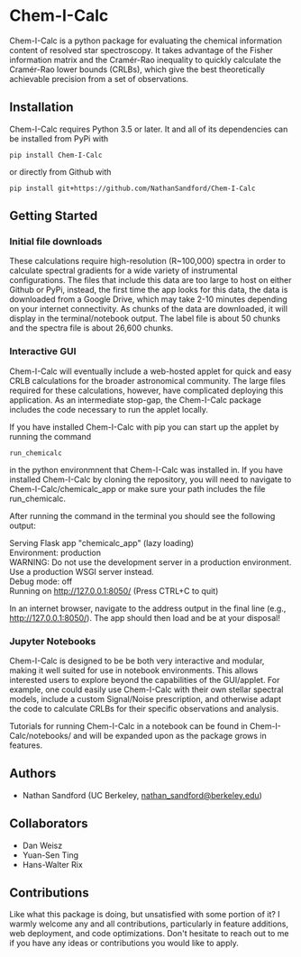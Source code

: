 # Chem-I-Calc

Chem-I-Calc is a python package for evaluating the chemical information content
of resolved star spectroscopy.
It takes advantage of the Fisher information matrix and the Cramér-Rao inequality
to quickly calculate the Cramér-Rao lower bounds (CRLBs), which give the best
theoretically achievable precision from a set of observations.

## Installation
Chem-I-Calc requires Python 3.5 or later.
It and all of its dependencies can be installed from PyPi with
```
pip install Chem-I-Calc
```
or directly from Github with
```
pip install git+https://github.com/NathanSandford/Chem-I-Calc
```

## Getting Started
### Initial file downloads
These calculations require high-resolution (R~100,000) spectra in order to calculate
spectral gradients for a wide variety of instrumental configurations. The files that
include this data are too large to host on either Github or PyPi, instead, the first time
the app looks for this data, the data is downloaded from a Google Drive, which may take
2-10 minutes depending on your internet connectivity. As chunks of the data are downloaded,
it will display in the terminal/notebook output. The label file is about 50 chunks and the
spectra file is about 26,600 chunks.

### Interactive GUI
Chem-I-Calc will eventually include a web-hosted applet for quick and easy
CRLB calculations for the broader astronomical community. The large files required
for these calculations, however, have complicated deploying this application. As an
intermediate stop-gap, the Chem-I-Calc package includes the code necessary to run the
applet locally.

If you have installed Chem-I-Calc with pip you can start up the applet by running
the command
```
run_chemicalc
```
in the python environmnent that Chem-I-Calc was installed in. If you have installed
Chem-I-Calc by cloning the repository, you will need to navigate to 
Chem-I-Calc/chemicalc_app or make sure your path includes the file run_chemicalc.

After running the command in the terminal you should see the following output:

 Serving Flask app "chemicalc_app" (lazy loading) <br>
 Environment: production <br>
 WARNING: Do not use the development server in a production environment. <br>
 Use a production WSGI server instead. <br>
 Debug mode: off <br>
 Running on http://127.0.0.1:8050/ (Press CTRL+C to quit) <br>
 
In an internet browser, navigate to the address output in the final line
(e.g., http://127.0.0.1:8050/). The app should then load and be at your disposal!

### Jupyter Notebooks
Chem-I-Calc is designed to be be both very interactive and modular, making it well suited
for use in notebook environments. This allows interested users to explore beyond the
capabilities of the GUI/applet. For example, one could easily use Chem-I-Calc with their
own stellar spectral models, include a custom Signal/Noise prescription, and otherwise
adapt the code to calculate CRLBs for their specific observations and analysis.

Tutorials for running Chem-I-Calc in a notebook can be found in Chem-I-Calc/notebooks/ and
will be expanded upon as the package grows in features.

## Authors
- Nathan Sandford (UC Berkeley, nathan_sandford@berkeley.edu)

## Collaborators
- Dan Weisz
- Yuan-Sen Ting
- Hans-Walter Rix

## Contributions
Like what this package is doing, but unsatisfied with some portion of it?
I warmly welcome any and all contributions, particularly in feature additions,
web deployment, and code optimizations. Don't hesitate to reach out to me if you have any
ideas or contributions you would like to apply.